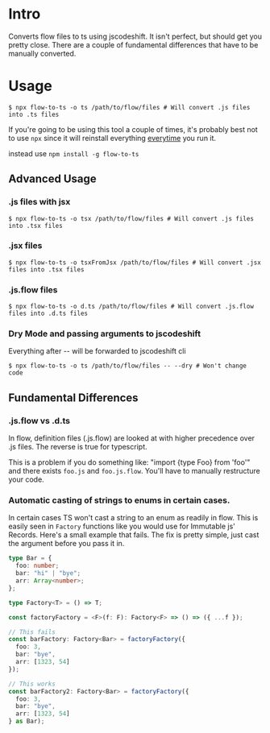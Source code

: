 # Intro

Converts flow files to ts using jscodeshift. It isn't perfect, but should get you pretty close. There are a couple of fundamental differences that have to be manually converted.

# Usage

```
$ npx flow-to-ts -o ts /path/to/flow/files # Will convert .js files into .ts files
```

If you're going to be using this tool a couple of times, it's probably best not to use `npx` since it will reinstall everything [everytime](https://github.com/zkat/npx/issues/113) you run it.

instead use `npm install -g flow-to-ts`

## Advanced Usage

### .js files with jsx

```
$ npx flow-to-ts -o tsx /path/to/flow/files # Will convert .js files into .tsx files
```

### .jsx files

```
$ npx flow-to-ts -o tsxFromJsx /path/to/flow/files # Will convert .jsx files into .tsx files
```

### .js.flow files

```
$ npx flow-to-ts -o d.ts /path/to/flow/files # Will convert .js.flow files into .d.ts files
```

### Dry Mode and passing arguments to jscodeshift

Everything after -- will be forwarded to jscodeshift cli

```
$ npx flow-to-ts -o ts /path/to/flow/files -- --dry # Won't change code
```

## Fundamental Differences

### .js.flow vs .d.ts

In flow, definition files (.js.flow) are looked at with higher precedence over .js files. The reverse is true for typescript.

This is a problem if you do something like: "import {type Foo} from 'foo'" and there exists `foo.js` and `foo.js.flow`. You'll have to manually restructure your code.

### Automatic casting of strings to enums in certain cases.

In certain cases TS won't cast a string to an enum as readily in flow. This is easily seen in `Factory` functions like you would use for Immutable js' Records. Here's a small example that fails. The fix is pretty simple, just cast the argument before you pass it in.

```ts
type Bar = {
  foo: number;
  bar: "hi" | "bye";
  arr: Array<number>;
};

type Factory<T> = () => T;

const factoryFactory = <F>(f: F): Factory<F> => () => ({ ...f });

// This fails
const barFactory: Factory<Bar> = factoryFactory({
  foo: 3,
  bar: "bye",
  arr: [1323, 54]
});

// This works
const barFactory2: Factory<Bar> = factoryFactory({
  foo: 3,
  bar: "bye",
  arr: [1323, 54]
} as Bar);
```
